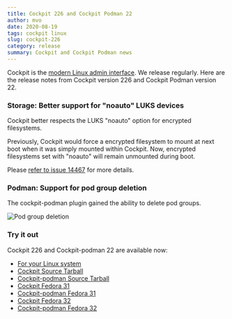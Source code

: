 ```yaml
---
title: Cockpit 226 and Cockpit Podman 22
author: mvo
date: 2020-08-19
tags: cockpit linux
slug: cockpit-226
category: release
summary: Cockpit and Cockpit Podman news
---
```


Cockpit is the [modern Linux admin interface](https://cockpit-project.org/).
We release regularly. Here are the release notes from Cockpit version 226 and Cockpit Podman version 22.

### Storage: Better support for "noauto" LUKS devices

Cockpit better respects the LUKS "noauto" option for encrypted filesystems.

Previously, Cockpit would force a encrypted filesystem to mount at next boot when it was simply mounted within Cockpit. Now, encrypted filesystems set with "noauto" will remain unmounted during boot.

Please [refer to issue 14467](https://github.com/cockpit-project/cockpit/issues/14467) for more details.

### Podman: Support for pod group deletion

The cockpit-podman plugin gained the ability to delete pod groups.

![Pod group deletion](/images/podman-pod-deletion.png)

### Try it out

Cockpit 226 and Cockpit-podman 22 are available now:

 * [For your Linux system](https://cockpit-project.org/running.html)
 * [Cockpit Source Tarball](https://github.com/cockpit-project/cockpit/releases/tag/226)
 * [Cockpit-podman Source Tarball](https://github.com/cockpit-project/cockpit-podman/releases/tag/22)
 * [Cockpit Fedora 31](https://bodhi.fedoraproject.org/updates/FEDORA-2020-635cfe8993)
 * [Cockpit-podman Fedora 31](https://bodhi.fedoraproject.org/updates/FEDORA-2020-f9f6691e27)
 * [Cockpit Fedora 32](https://bodhi.fedoraproject.org/updates/FEDORA-2020-90dcc0629f)
 * [Cockpit-podman Fedora 32](https://bodhi.fedoraproject.org/updates/FEDORA-2020-2b6de47fe5)
